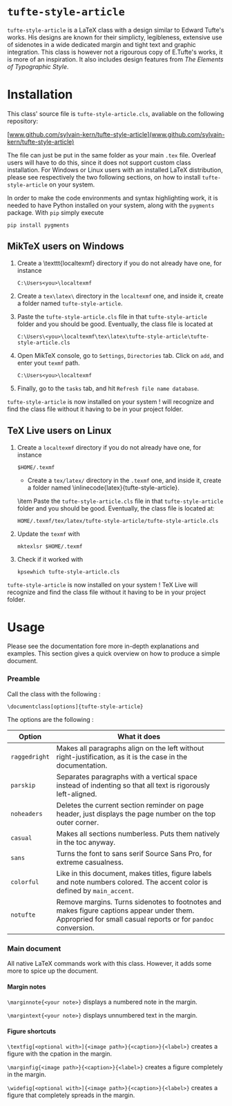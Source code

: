 # `tufte-style-article`

`tufte-style-article` is a LaTeX class with a design similar to Edward Tufte's works. His designs are known for their simplicty, legibleness, extensive use of sidenotes in a wide dedicated margin and tight text and graphic integration. This class is however not a rigourous copy of E.Tufte's works, it is more of an inspiration. It also includes design features from *The Elements of Typographic Style*.


# Installation

This class' source file is `tufte-style-article.cls`, avaliable on the
following repository:

[www.github.com/sylvain-kern/tufte-style-article](www.github.com/sylvain-kern/tufte-style-article)

The file can just be put in the same folder as your main `.tex` file.
Overleaf users will have to do this, since it does not support custom
class installation. For Windows or Linux users with an installed LaTeX
distribution, please see respectively the two following sections, on how
to install `tufte-style-article` on your system.

In order to make the code environments and syntax highlighting work, it
is needed to have Python installed on your system, along with the
`pygments` package. With `pip` simply execute

```
pip install pygments
```

##  MikTeX users on Windows

1.  Create a \texttt{localtexmf} directory if you do not already have one,
    for instance
    ```
    C:\Users<you>\localtexmf
    ```

2.  Create a `tex\latex\` directory in the
    `localtexmf` one, and inside it, create a folder named `tufte-style-article`.

3.  Paste the `tufte-style-article.cls` file in that `tufte-style-article`
    folder and you should be good. Eventually, the class file is located at
    ```
    C:\Users\<you>\localtexmf\tex\latex\tufte-style-article\tufte-style-article.cls
    ```

4.  Open MikTeX console, go to `Settings`,
    `Directories` tab. Click on `add`, and enter yout `texmf` path.
    ```
    C:\Users<you>\localtexmf
    ```

5.  Finally, go to the `tasks` tab, and hit
    `Refresh file name database`.

`tufte-style-article` is now installed on your system ! will recognize
and find the class file without it having to be in your project folder.

## TeX Live users on Linux

1.  Create a `localtexmf` directory if you do not already have one, for
    instance

    ```
    $HOME/.texmf
    ```

    - Create a `tex/latex/` directory in the `.texmf` one, and inside it, create a folder named \inlinecode{latex}{tufte-style-article}.

    \item Paste the `tufte-style-article.cls` file in that `tufte-style-article` folder and you should be good. Eventually, the class file is located at:

    ```
    HOME/.texmf/tex/latex/tufte-style-article/tufte-style-article.cls
    ```

2.  Update the `texmf` with
    ```
    mktexlsr $HOME/.texmf
    ```

3.  Check if it worked with

    ```
    kpsewhich tufte-style-article.cls
    ```

`tufte-style-article` is now installed on your system ! TeX Live will
recognize and find the class file without it having to be in your
project folder.


# Usage

Please see the documentation fore more in-depth explanations and examples. This section gives a quick overview on how to produce a simple document.


### Preamble

Call the class with the following :
```
\documentclass[options]{tufte-style-article}
```

The options are the following :

| Option            | What it does      |
|---                |---                |
|`raggedright`      | Makes all paragraphs align on the left        without right-justification, as it is the case in the documentation. |
|`parskip`          | Separates paragraphs with a vertical space instead of indenting so that all text is rigorously left-aligned. |
| `noheaders`       | Deletes the current section reminder on page header, just displays the page number on the top outer corner. |
| `casual`          | Makes all sections numberless. Puts them natively in the toc anyway. |
| `sans`            | Turns the font to sans serif Source Sans Pro, for extreme casualness. |
| `colorful`        | Like in this document, makes titles, figure labels and note numbers colored. The accent color is defined by `main_accent`. |
| `notufte`         | Remove margins. Turns sidenotes to footnotes and makes figure captions appear under them. Appropried for small casual reports or for `pandoc` conversion. |


### Main document

All native LaTeX commands work with this class. However, it adds some more to spice up the document.

#### Margin notes

`\marginnote{<your note>}` displays a numbered note in the margin.

`\margintext{<your note>}` displays unnumbered text in the margin.

#### Figure shortcuts

`\textfig[<optional with>]{<image path>}{<caption>}{<label>}` creates a figure with the cpation in the margin.

`\marginfig{<image path>}{<caption>}{<label>}` creates a figure completely in the margin.

`\widefig[<optional with>]{<image path>}{<caption>}{<label>}` creates a figure that completely spreads in the margin.

